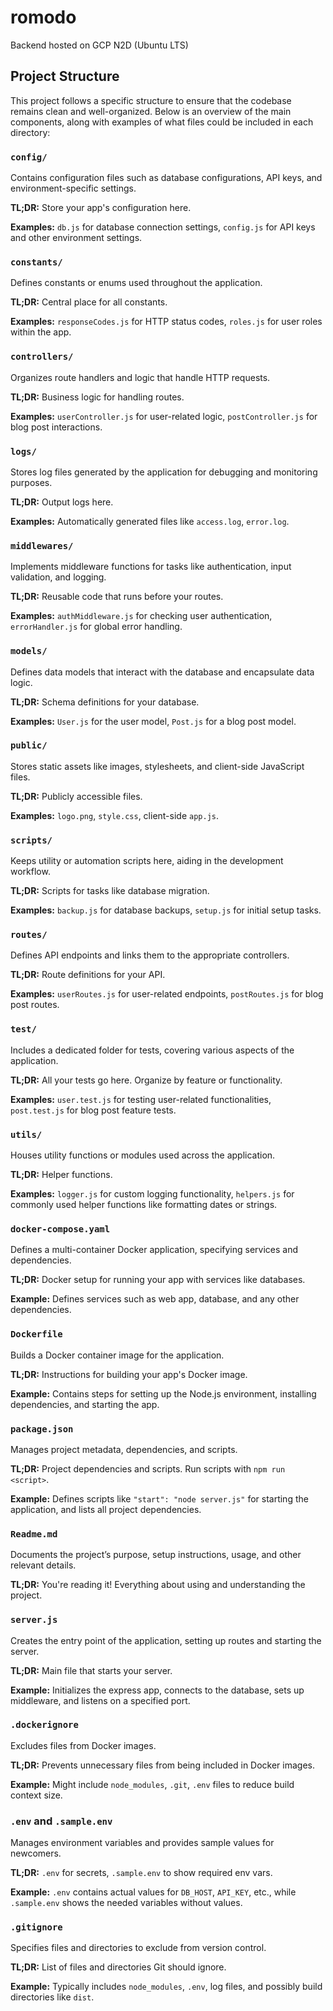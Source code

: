 # romodo

Backend hosted on GCP N2D (Ubuntu LTS)

## Project Structure

This project follows a specific structure to ensure that the codebase remains clean and well-organized. Below is an overview of the main components, along with examples of what files could be included in each directory:

### `config/`

Contains configuration files such as database configurations, API keys, and environment-specific settings.

**TL;DR:** Store your app's configuration here.

**Examples:** `db.js` for database connection settings, `config.js` for API keys and other environment settings.

### `constants/`

Defines constants or enums used throughout the application.

**TL;DR:** Central place for all constants.

**Examples:** `responseCodes.js` for HTTP status codes, `roles.js` for user roles within the app.

### `controllers/`

Organizes route handlers and logic that handle HTTP requests.

**TL;DR:** Business logic for handling routes.

**Examples:** `userController.js` for user-related logic, `postController.js` for blog post interactions.

### `logs/`

Stores log files generated by the application for debugging and monitoring purposes.

**TL;DR:** Output logs here.

**Examples:** Automatically generated files like `access.log`, `error.log`.

### `middlewares/`

Implements middleware functions for tasks like authentication, input validation, and logging.

**TL;DR:** Reusable code that runs before your routes.

**Examples:** `authMiddleware.js` for checking user authentication, `errorHandler.js` for global error handling.

### `models/`

Defines data models that interact with the database and encapsulate data logic.

**TL;DR:** Schema definitions for your database.

**Examples:** `User.js` for the user model, `Post.js` for a blog post model.

### `public/`

Stores static assets like images, stylesheets, and client-side JavaScript files.

**TL;DR:** Publicly accessible files.

**Examples:** `logo.png`, `style.css`, client-side `app.js`.

### `scripts/`

Keeps utility or automation scripts here, aiding in the development workflow.

**TL;DR:** Scripts for tasks like database migration.

**Examples:** `backup.js` for database backups, `setup.js` for initial setup tasks.

### `routes/`

Defines API endpoints and links them to the appropriate controllers.

**TL;DR:** Route definitions for your API.

**Examples:** `userRoutes.js` for user-related endpoints, `postRoutes.js` for blog post routes.

### `test/`

Includes a dedicated folder for tests, covering various aspects of the application.

**TL;DR:** All your tests go here. Organize by feature or functionality.

**Examples:** `user.test.js` for testing user-related functionalities, `post.test.js` for blog post feature tests.

### `utils/`

Houses utility functions or modules used across the application.

**TL;DR:** Helper functions.

**Examples:** `logger.js` for custom logging functionality, `helpers.js` for commonly used helper functions like formatting dates or strings.

### `docker-compose.yaml`

Defines a multi-container Docker application, specifying services and dependencies.

**TL;DR:** Docker setup for running your app with services like databases.

**Example:** Defines services such as web app, database, and any other dependencies.

### `Dockerfile`

Builds a Docker container image for the application.

**TL;DR:** Instructions for building your app's Docker image.

**Example:** Contains steps for setting up the Node.js environment, installing dependencies, and starting the app.

### `package.json`

Manages project metadata, dependencies, and scripts.

**TL;DR:** Project dependencies and scripts. Run scripts with `npm run <script>`.

**Example:** Defines scripts like `"start": "node server.js"` for starting the application, and lists all project dependencies.

### `Readme.md`

Documents the project’s purpose, setup instructions, usage, and other relevant details.

**TL;DR:** You're reading it! Everything about using and understanding the project.

### `server.js`

Creates the entry point of the application, setting up routes and starting the server.

**TL;DR:** Main file that starts your server.

**Example:** Initializes the express app, connects to the database, sets up middleware, and listens on a specified port.

### `.dockerignore`

Excludes files from Docker images.

**TL;DR:** Prevents unnecessary files from being included in Docker images.

**Example:** Might include `node_modules`, `.git`, `.env` files to reduce build context size.

### `.env` and `.sample.env`

Manages environment variables and provides sample values for newcomers.

**TL;DR:** `.env` for secrets, `.sample.env` to show required env vars.

**Example:** `.env` contains actual values for `DB_HOST`, `API_KEY`, etc., while `.sample.env` shows the needed variables without values.

### `.gitignore`

Specifies files and directories to exclude from version control.

**TL;DR:** List of files and directories Git should ignore.

**Example:** Typically includes `node_modules`, `.env`, log files, and possibly build directories like `dist`.

